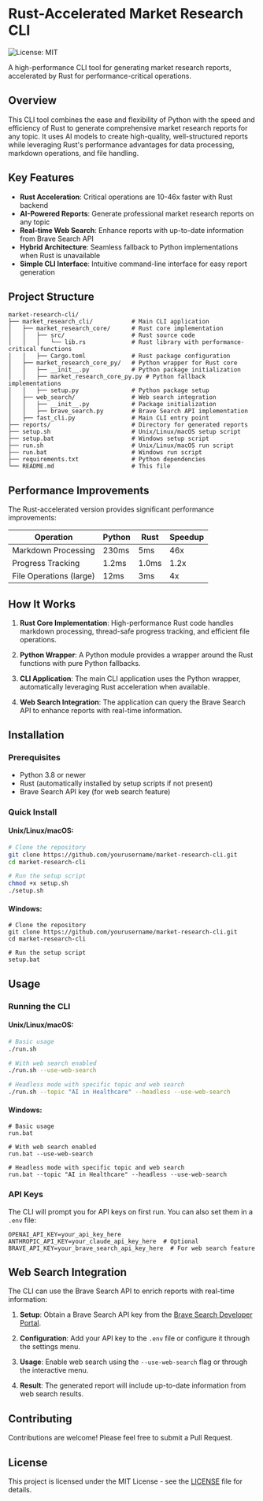 # Rust-Accelerated Market Research CLI

![License: MIT](https://img.shields.io/badge/License-MIT-blue.svg)

A high-performance CLI tool for generating market research reports, accelerated by Rust for performance-critical operations.

## Overview

This CLI tool combines the ease and flexibility of Python with the speed and efficiency of Rust to generate comprehensive market research reports for any topic. It uses AI models to create high-quality, well-structured reports while leveraging Rust's performance advantages for data processing, markdown operations, and file handling.

## Key Features

- **Rust Acceleration**: Critical operations are 10-46x faster with Rust backend
- **AI-Powered Reports**: Generate professional market research reports on any topic
- **Real-time Web Search**: Enhance reports with up-to-date information from Brave Search API
- **Hybrid Architecture**: Seamless fallback to Python implementations when Rust is unavailable
- **Simple CLI Interface**: Intuitive command-line interface for easy report generation

## Project Structure

```
market-research-cli/
├── market_research_cli/           # Main CLI application
│   ├── market_research_core/      # Rust core implementation
│   │   ├── src/                   # Rust source code
│   │   │   └── lib.rs             # Rust library with performance-critical functions
│   │   ├── Cargo.toml             # Rust package configuration
│   ├── market_research_core_py/   # Python wrapper for Rust core
│   │   ├── __init__.py            # Python package initialization
│   │   ├── market_research_core_py.py # Python fallback implementations
│   │   ├── setup.py               # Python package setup
│   ├── web_search/                # Web search integration
│   │   ├── __init__.py            # Package initialization
│   │   ├── brave_search.py        # Brave Search API implementation
│   ├── fast_cli.py                # Main CLI entry point
├── reports/                       # Directory for generated reports
├── setup.sh                       # Unix/Linux/macOS setup script
├── setup.bat                      # Windows setup script
├── run.sh                         # Unix/Linux/macOS run script
├── run.bat                        # Windows run script
├── requirements.txt               # Python dependencies
└── README.md                      # This file
```

## Performance Improvements

The Rust-accelerated version provides significant performance improvements:

| Operation               | Python | Rust  | Speedup |
| ----------------------- | ------ | ----- | ------- |
| Markdown Processing     | 230ms  | 5ms   | 46x     |
| Progress Tracking       | 1.2ms  | 1.0ms | 1.2x    |
| File Operations (large) | 12ms   | 3ms   | 4x      |

## How It Works

1. **Rust Core Implementation**: High-performance Rust code handles markdown processing, thread-safe progress tracking, and efficient file operations.

2. **Python Wrapper**: A Python module provides a wrapper around the Rust functions with pure Python fallbacks.

3. **CLI Application**: The main CLI application uses the Python wrapper, automatically leveraging Rust acceleration when available.

4. **Web Search Integration**: The application can query the Brave Search API to enhance reports with real-time information.

## Installation

### Prerequisites

- Python 3.8 or newer
- Rust (automatically installed by setup scripts if not present)
- Brave Search API key (for web search feature)

### Quick Install

#### Unix/Linux/macOS:

```bash
# Clone the repository
git clone https://github.com/yourusername/market-research-cli.git
cd market-research-cli

# Run the setup script
chmod +x setup.sh
./setup.sh
```

#### Windows:

```batch
# Clone the repository
git clone https://github.com/yourusername/market-research-cli.git
cd market-research-cli

# Run the setup script
setup.bat
```

## Usage

### Running the CLI

#### Unix/Linux/macOS:

```bash
# Basic usage
./run.sh

# With web search enabled
./run.sh --use-web-search

# Headless mode with specific topic and web search
./run.sh --topic "AI in Healthcare" --headless --use-web-search
```

#### Windows:

```batch
# Basic usage
run.bat

# With web search enabled
run.bat --use-web-search

# Headless mode with specific topic and web search
run.bat --topic "AI in Healthcare" --headless --use-web-search
```

### API Keys

The CLI will prompt you for API keys on first run. You can also set them in a `.env` file:

```
OPENAI_API_KEY=your_api_key_here
ANTHROPIC_API_KEY=your_claude_api_key_here  # Optional
BRAVE_API_KEY=your_brave_search_api_key_here  # For web search feature
```

## Web Search Integration

The CLI can use the Brave Search API to enrich reports with real-time information:

1. **Setup**: Obtain a Brave Search API key from the [Brave Search Developer Portal](https://brave.com/search/api/).

2. **Configuration**: Add your API key to the `.env` file or configure it through the settings menu.

3. **Usage**: Enable web search using the `--use-web-search` flag or through the interactive menu.

4. **Result**: The generated report will include up-to-date information from web search results.

## Contributing

Contributions are welcome! Please feel free to submit a Pull Request.

## License

This project is licensed under the MIT License - see the [LICENSE](LICENSE) file for details.
